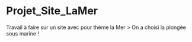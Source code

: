 # Projet_Site_LaMer
Travail à faire sur un site avec pour thème la Mer > On a choisi la plongée sous marine !
